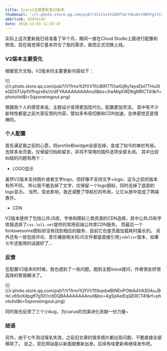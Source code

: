 ```yaml
---
title: Icarus主题更新至V2版本
thumbnail: '//r.photo.store.qq.com/psb?/V11rnv1t26XYl4/t9xubrC00SFg7zYZClhiZjYXD9CEVKSF6X0CS7Y5nMg!/r/dDABAAAAAAAAnull&bo=5gOQAeYDkAERCT4!&rf=photolist&t=5qzoneimgout.png'
abbrlink: d2d7ecd5
date: 2018-11-03 11:47:47
---
```

实际上这次更新我已经准备了半个月，期间一直在Cloud Studio上面进行配置和修改，现在我觉得它基本符合了我的需求，故而正式切换上线。

<!--more-->

### V2版本主要变化

根据官方文档，V2版本的主要更新内容如下：

<div class="has-text-centered">![](//r.photo.store.qq.com/psb?/V11rnv1t2fVV1f/cB9f77OwGijRy1eysEbI7THuSteQDSTUip1Vfhqzs6s!/r/dFYAAAAAAAAAnull&bo=XwMqA18DKgMRCT4!&rf=photolist&t=5qzoneimgout.png)</div>

根据我个人的感受来说，主题设计变得更加现代化，配置更加灵活。
其中有不少新特性都是之前大家反馈的内容，譬如多布局切换和CDN加速，总体感觉还是很棒的。

### 个人配置

首先满足我之前的心愿，将profile和widget全部去掉，变成了如今的单栏布局。
去除多余页面，仅保留归档和留言，并将不常用的插件选项全部关闭。
其中比较纠结的问题有两个：

- LOGO显示

虽然V2版本支持图片或者文字logo，但好像不支持文字+logo，这与之前的版本有所不同。
所以我干脆去掉了文字，仅保留一个logo图标，同时去掉了底部的logo显示。
当然，受此影响，我还调整了导航栏的布局，让它从居中变成了两端靠齐。

- CDN

V2版本提供了包括公共JS库、字体和图标三类资源的CDN选择，其中公共JS和字体我选择了`css.loli.net`提供的常用前端公共库CDN服务。
而最后一个fontawesome图标却没有找到相应的服务，目前它也是页面加载耗时最长的。
另外还有一些包括评论、音乐播放相关的JS文件都是直接引用`jsdelivr`版本，如果七牛还能用的话就好了...


### 反馈

在配置V2版本的时候，我也遇到了一些问题，跑到主题issue提问，作者很友好很高效的帮我解决了。

<div class="has-text-centered">![](//r.photo.store.qq.com/psb?/V11rnv1t2fVV1f/bqxbeBINEnPOtkik4VAS0AuJBrkl.v65nXdpgtf7g10!/r/dDQBAAAAAAAAnull&bo=4gSpAeIEqQERCT4!&rf=photolist&t=5qzoneimgout.png)</div>

同时我也反馈了三个小bug，为icarus的完美进化贡献一份力量~

### 结语

另外，由于七牛测试域名失效，之前旧文章的很多图片都出现问题，干脆直接全部移除了。
总之，现在网站是以新面貌重新出发，后续有啥更新再继续发布吧。